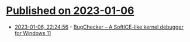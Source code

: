 # [Published on 2023-01-06](index.md)

* [2023-01-06, 22:24:56](https://news.ycombinator.com/item?id=34282156) - [BugChecker – A SoftICE-like kernel debugger for Windows 11](https://github.com/vitoplantamura/BugChecker)
